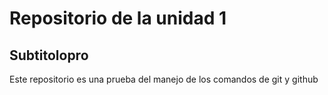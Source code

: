 # Repositorio de la unidad 1
## Subtitolopro
Este repositorio es una prueba del manejo de los comandos de git y github 